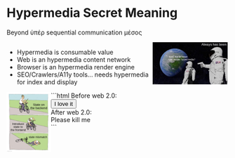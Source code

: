# Hypermedia Secret Meaning
Beyond ὑπέρ sequential communication μέσος

<div style="display: flex; justify-content: space-between; align-items: start; margin-bottom:0;">
  <div style="width: 66%;">
    <ul> 
        <li>Hypermedia is consumable value</li>
        <li>Web is an hypermedia content network</li>
        <li>Browser is an hypermedia render engine</li>
        <li>SEO/Crawlers/A11y tools... needs hypermedia for index and display</li>
    </ul>
  </div>
  <div style="width: 34%;">
    <img src="../assets/hypermedia-always-has-been.png" alt="Hypermedia always has been" style="display: block; margin-left: auto;" />
    </div>
</div>



<div style="float: left; width: 20%;">
  <img src="../assets/frontend-state.png" alt="Frontend state" style="display: block;" />
</div>
<div style="float: right; width: 80%;">
```html
Before web 2.0:  
<form method="POST" action="/next-step">
  <button type='submit'>I love it</button>
</form>
After web 2.0:  
<div class="ng-v-factory-builder-fakeform--_vmd0">
  <div ([:-click-:])="preventDefaultAndDoStuffToEmulateSubmit()">Please kill me</div>
</div>
```
</div>
